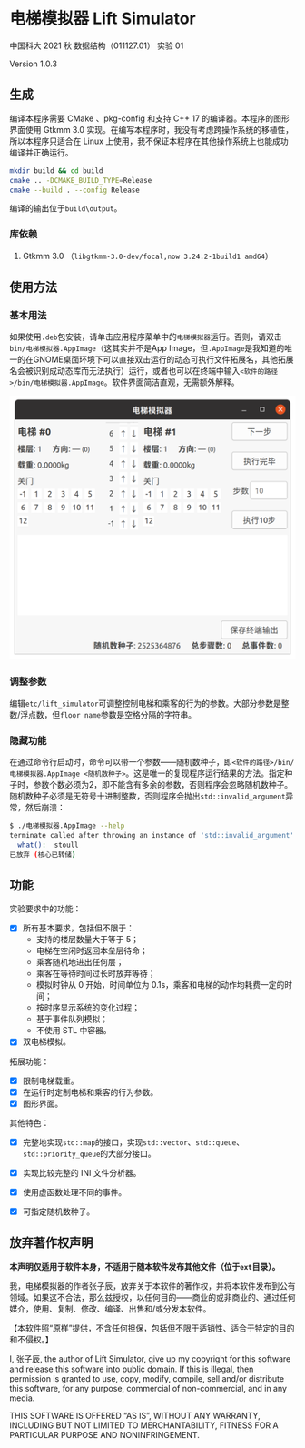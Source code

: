 # 电梯模拟器 Lift Simulator

中国科大 2021 秋 数据结构（011127.01） 实验 01

Version 1.0.3

## 生成

编译本程序需要 CMake 、pkg-config 和支持 C++ 17 的编译器。本程序的图形界面使用 Gtkmm 3.0 实现。在编写本程序时，我没有考虑跨操作系统的移植性，所以本程序只适合在 Linux 上使用，我不保证本程序在其他操作系统上也能成功编译并正确运行。

```sh
mkdir build && cd build
cmake .. -DCMAKE_BUILD_TYPE=Release
cmake --build . --config Release
```

编译的输出位于`build\output`。

### 库依赖

1. Gtkmm 3.0 （`libgtkmm-3.0-dev/focal,now 3.24.2-1build1 amd64`）

## 使用方法

### 基本用法

如果使用`.deb`包安装，请单击应用程序菜单中的`电梯模拟器`运行。否则，请双击`bin/电梯模拟器.AppImage`（这其实并不是App Image，但`.AppImage`是我知道的唯一的在GNOME桌面环境下可以直接双击运行的动态可执行文件拓展名，其他拓展名会被识别成动态库而无法执行）运行，或者也可以在终端中输入`<软件的路径>/bin/电梯模拟器.AppImage`。软件界面简洁直观，无需额外解释。

<img src="doc/img/user-interface.png" alt="user-interface" style="zoom:50%;" />

### 调整参数

编辑`etc/lift_simulator`可调整控制电梯和乘客的行为的参数。大部分参数是整数/浮点数，但`floor name`参数是空格分隔的字符串。

### 隐藏功能

在通过命令行启动时，命令可以带一个参数——随机数种子，即`<软件的路径>/bin/电梯模拟器.AppImage <随机数种子>`。这是唯一的复现程序运行结果的方法。指定种子时，参数个数必须为2，即不能含有多余的参数，否则程序会忽略随机数种子。随机数种子必须是无符号十进制整数，否则程序会抛出`std::invalid_argument`异常，然后崩溃：

```sh
$ ./电梯模拟器.AppImage --help
terminate called after throwing an instance of 'std::invalid_argument'
  what():  stoull
已放弃 (核心已转储)
```

## 功能

实验要求中的功能：
- [x] 所有基本要求，包括但不限于：
  - 支持的楼层数量大于等于 5；
  - 电梯在空闲时返回本垒层待命；
  - 乘客随机地进出任何层；
  - 乘客在等待时间过长时放弃等待；
  - 模拟时钟从 0 开始，时间单位为 0.1s，乘客和电梯的动作均耗费一定的时间；
  - 按时序显示系统的变化过程；
  - 基于事件队列模拟；
  - 不使用 STL 中容器。
- [x] 双电梯模拟。

拓展功能：
- [x] 限制电梯载重。
- [x] 在运行时定制电梯和乘客的行为参数。
- [x] 图形界面。

其他特色：
- [x] 完整地实现`std::map`的接口，实现`std::vector`、`std::queue`、`std::priority_queue`的大部分接口。
- [x] 实现比较完整的 INI 文件分析器。
- [x] 使用虚函数处理不同的事件。
- [x] 可指定随机数种子。


## 放弃著作权声明

**本声明仅适用于软件本身，不适用于随本软件发布其他文件（位于`ext`目录）。**

我，电梯模拟器的作者张子辰，放弃关于本软件的著作权，并将本软件发布到公有领域。如果这不合法，那么兹授权，以任何目的——商业的或非商业的、通过任何媒介，使用、复制、修改、编译、出售和/或分发本软件。

【本软件照“原样”提供，不含任何担保，包括但不限于适销性、适合于特定的目的和不侵权。】

I, 张子辰, the author of Lift Simulator, give up my copyright for this software and release this software into public domain. If this is illegal, then permission is granted to use, copy, modify, compile, sell and/or distribute this software, for any purpose, commercial of non-commercial, and in any media.

THIS SOFTWARE IS OFFERED “AS IS”, WITHOUT ANY WARRANTY, INCLUDING BUT NOT LIMITED TO MERCHANTABILITY, FITNESS FOR A PARTICULAR PURPOSE AND NONINFRINGEMENT.

